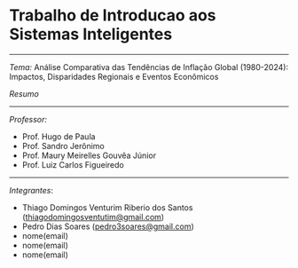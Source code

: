 # Trabalho de Introducao aos Sistemas Inteligentes

---
_Tema:_ Análise Comparativa das Tendências de Inflação Global (1980-2024): Impactos, Disparidades Regionais e Eventos Econômicos


_Resumo_

---
_Professor:_
- Prof. Hugo de Paula
- Prof. Sandro Jerônimo
- Prof. Maury Meirelles Gouvêa Júnior
- Prof. Luiz Carlos Figueiredo

---
_Integrantes_:
* Thiago Domingos Venturim Riberio dos Santos (thiagodomingosventutim@gmail.com)
* Pedro Dias Soares (pedro3soares@gmail.com)
* nome(email)
* nome(email)
* nome(email)
